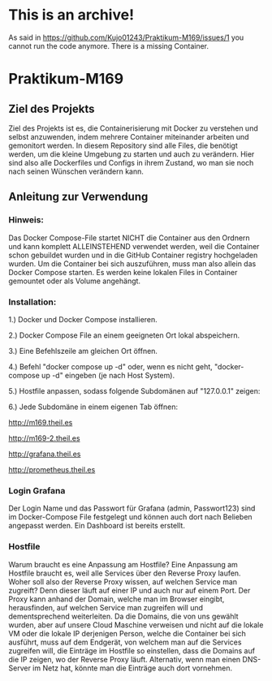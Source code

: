 # This is an archive!
As said in https://github.com/Kujo01243/Praktikum-M169/issues/1 you cannot run the code anymore. There is a missing Container.
# Praktikum-M169
## Ziel des Projekts
Ziel des Projekts ist es, die Containerisierung mit Docker zu verstehen und selbst anzuwenden, indem mehrere Container miteinander arbeiten und gemonitort werden. In diesem Repository sind alle Files, die benötigt werden, um die kleine Umgebung zu starten und auch zu verändern. Hier sind also alle Dockerfiles und Configs in ihrem Zustand, wo man sie noch nach seinen Wünschen verändern kann.
## Anleitung zur Verwendung
### Hinweis:
Das Docker Compose-File startet NICHT die Container aus den Ordnern und kann komplett ALLEINSTEHEND verwendet werden, weil die Container schon gebuildet wurden und in die GitHub Container registry hochgeladen wurden. Um die Container bei sich auszuführen, muss man also allein das Docker Compose starten. Es werden keine lokalen Files in Container gemountet oder als Volume angehängt.

### Installation:
1.) Docker und Docker Compose installieren.

2.) Docker Compose File an einem geeigneten Ort lokal abspeichern.

3.) Eine Befehlszeile am gleichen Ort öffnen.

4.) Befehl "docker compose up -d" oder, wenn es nicht geht, "docker-compose up -d" eingeben (je nach Host System).

5.) Hostfile anpassen, sodass folgende Subdomänen auf "127.0.0.1" zeigen:

6.) Jede Subdomäne in einem eigenen Tab öffnen:


http://m169.theil.es

http://m169-2.theil.es

http://grafana.theil.es

http://prometheus.theil.es

### Login Grafana
Der Login Name und das Passwort für Grafana (admin, Passwort123) sind im Docker-Compose File festgelegt und können auch dort nach Belieben angepasst werden. Ein Dashboard ist bereits erstellt.

### Hostfile
Warum braucht es eine Anpassung am Hostfile? Eine Anpassung am Hostfile braucht es, weil alle Services über den Reverse Proxy laufen. Woher soll also der Reverse Proxy wissen, auf welchen Service man zugreift? Denn dieser läuft auf einer IP und auch nur auf einem Port. 
Der Proxy kann anhand der Domain, welche man im Browser eingibt, herausfinden, auf welchen Service man zugreifen will und dementsprechend weiterleiten. 
Da die Domains, die von uns gewählt wurden, aber auf unsere Cloud Maschine verweisen und nicht auf die lokale VM oder die lokale IP derjenigen Person, welche die Container bei sich ausführt, muss auf dem Endgerät, von welchem man auf die Services zugreifen will, die Einträge im Hostfile so einstellen, dass die Domains auf die IP zeigen, wo der Reverse Proxy läuft. Alternativ, wenn man einen DNS-Server im Netz hat, könnte man die Einträge auch dort vornehmen.
